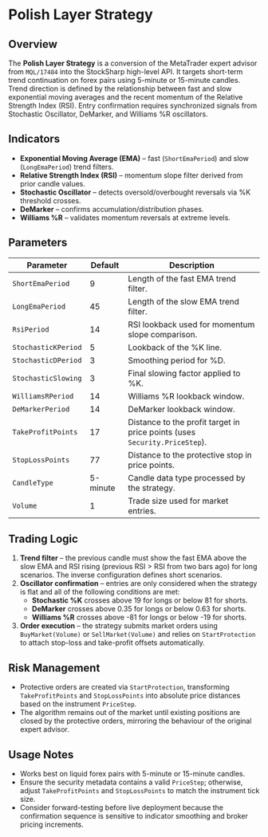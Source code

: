# Polish Layer Strategy

## Overview
The **Polish Layer Strategy** is a conversion of the MetaTrader expert advisor from `MQL/17484` into the StockSharp high-level API. It targets short-term trend continuation on forex pairs using 5-minute or 15-minute candles. Trend direction is defined by the relationship between fast and slow exponential moving averages and the recent momentum of the Relative Strength Index (RSI). Entry confirmation requires synchronized signals from Stochastic Oscillator, DeMarker, and Williams %R oscillators.

## Indicators
- **Exponential Moving Average (EMA)** – fast (`ShortEmaPeriod`) and slow (`LongEmaPeriod`) trend filters.
- **Relative Strength Index (RSI)** –  momentum slope filter derived from prior candle values.
- **Stochastic Oscillator** – detects oversold/overbought reversals via %K threshold crosses.
- **DeMarker** – confirms accumulation/distribution phases.
- **Williams %R** – validates momentum reversals at extreme levels.

## Parameters
| Parameter | Default | Description |
|-----------|---------|-------------|
| `ShortEmaPeriod` | 9 | Length of the fast EMA trend filter. |
| `LongEmaPeriod` | 45 | Length of the slow EMA trend filter. |
| `RsiPeriod` | 14 | RSI lookback used for momentum slope comparison. |
| `StochasticKPeriod` | 5 | Lookback of the %K line. |
| `StochasticDPeriod` | 3 | Smoothing period for %D. |
| `StochasticSlowing` | 3 | Final slowing factor applied to %K. |
| `WilliamsRPeriod` | 14 | Williams %R lookback window. |
| `DeMarkerPeriod` | 14 | DeMarker lookback window. |
| `TakeProfitPoints` | 17 | Distance to the profit target in price points (uses `Security.PriceStep`). |
| `StopLossPoints` | 77 | Distance to the protective stop in price points. |
| `CandleType` | 5-minute | Candle data type processed by the strategy. |
| `Volume` | 1 | Trade size used for market entries. |

## Trading Logic
1. **Trend filter** – the previous candle must show the fast EMA above the slow EMA and RSI rising (previous RSI > RSI from two bars ago) for long scenarios. The inverse configuration defines short scenarios.
2. **Oscillator confirmation** – entries are only considered when the strategy is flat and all of the following conditions are met:
   - **Stochastic %K** crosses above 19 for longs or below 81 for shorts.
   - **DeMarker** crosses above 0.35 for longs or below 0.63 for shorts.
   - **Williams %R** crosses above -81 for longs or below -19 for shorts.
3. **Order execution** – the strategy submits market orders using `BuyMarket(Volume)` or `SellMarket(Volume)` and relies on `StartProtection` to attach stop-loss and take-profit offsets automatically.

## Risk Management
- Protective orders are created via `StartProtection`, transforming `TakeProfitPoints` and `StopLossPoints` into absolute price distances based on the instrument `PriceStep`.
- The algorithm remains out of the market until existing positions are closed by the protective orders, mirroring the behaviour of the original expert advisor.

## Usage Notes
- Works best on liquid forex pairs with 5-minute or 15-minute candles.
- Ensure the security metadata contains a valid `PriceStep`; otherwise, adjust `TakeProfitPoints` and `StopLossPoints` to match the instrument tick size.
- Consider forward-testing before live deployment because the confirmation sequence is sensitive to indicator smoothing and broker pricing increments.
